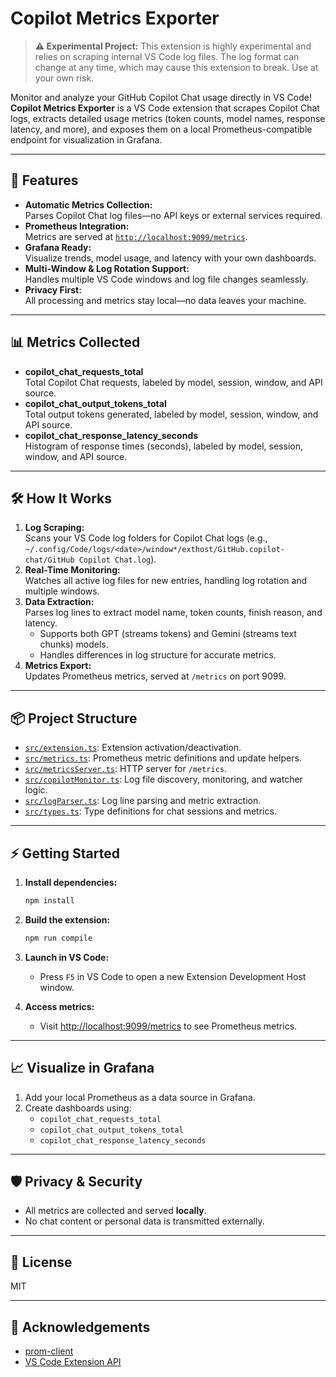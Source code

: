 # Copilot Metrics Exporter

> **⚠️ Experimental Project:** This extension is highly experimental and relies on scraping internal VS Code log files. The log format can change at any time, which may cause this extension to break. Use at your own risk.

Monitor and analyze your GitHub Copilot Chat usage directly in VS Code!\
**Copilot Metrics Exporter** is a VS Code extension that scrapes Copilot Chat logs, extracts detailed usage metrics (token counts, model names, response latency, and more), and exposes them on a local Prometheus-compatible endpoint for visualization in Grafana.

***

## 🚀 Features

* **Automatic Metrics Collection:**\
  Parses Copilot Chat log files—no API keys or external services required.
* **Prometheus Integration:**\
  Metrics are served at [`http://localhost:9099/metrics`](http://localhost:9099/metrics).
* **Grafana Ready:**\
  Visualize trends, model usage, and latency with your own dashboards.
* **Multi-Window & Log Rotation Support:**\
  Handles multiple VS Code windows and log file changes seamlessly.
* **Privacy First:**\
  All processing and metrics stay local—no data leaves your machine.

***

## 📊 Metrics Collected

* **copilot\_chat\_requests\_total**\
  Total Copilot Chat requests, labeled by model, session, window, and API source.
* **copilot\_chat\_output\_tokens\_total**\
  Total output tokens generated, labeled by model, session, window, and API source.
* **copilot\_chat\_response\_latency\_seconds**\
  Histogram of response times (seconds), labeled by model, session, window, and API source.

***

## 🛠️ How It Works

1. **Log Scraping:**\
   Scans your VS Code log folders for Copilot Chat logs (e.g., `~/.config/Code/logs/<date>/window*/exthost/GitHub.copilot-chat/GitHub Copilot Chat.log`).
2. **Real-Time Monitoring:**\
   Watches all active log files for new entries, handling log rotation and multiple windows.
3. **Data Extraction:**\
   Parses log lines to extract model name, token counts, finish reason, and latency.
   * Supports both GPT (streams tokens) and Gemini (streams text chunks) models.
   * Handles differences in log structure for accurate metrics.
4. **Metrics Export:**\
   Updates Prometheus metrics, served at `/metrics` on port 9099.

***

## 📦 Project Structure

* [`src/extension.ts`](src/extension.ts): Extension activation/deactivation.
* [`src/metrics.ts`](src/metrics.ts): Prometheus metric definitions and update helpers.
* [`src/metricsServer.ts`](src/metricsServer.ts): HTTP server for `/metrics`.
* [`src/copilotMonitor.ts`](src/copilotMonitor.ts): Log file discovery, monitoring, and watcher logic.
* [`src/logParser.ts`](src/logParser.ts): Log line parsing and metric extraction.
* [`src/types.ts`](src/types.ts): Type definitions for chat sessions and metrics.

***

## ⚡ Getting Started

1. **Install dependencies:**

   ```sh
   npm install
   ```

2. **Build the extension:**

   ```sh
   npm run compile
   ```

3. **Launch in VS Code:**
   * Press `F5` in VS Code to open a new Extension Development Host window.

4. **Access metrics:**
   * Visit <http://localhost:9099/metrics> to see Prometheus metrics.

***

## 📈 Visualize in Grafana

1. Add your local Prometheus as a data source in Grafana.
2. Create dashboards using:
   * `copilot_chat_requests_total`
   * `copilot_chat_output_tokens_total`
   * `copilot_chat_response_latency_seconds`

***

## 🛡️ Privacy & Security

* All metrics are collected and served **locally**.
* No chat content or personal data is transmitted externally.

***

## 📝 License

MIT

***

## 🙏 Acknowledgements

* [prom-client](https://github.com/siimon/prom-client)
* [VS Code Extension API](https://code.visualstudio.com/api)
